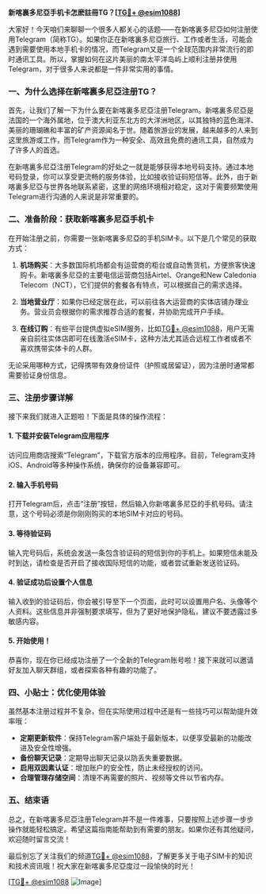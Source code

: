 **新喀裏多尼亞手机卡怎麽註冊TG？[[TG💪+ @esim1088](https://t.me/s/esim1088)]**

大家好！今天咱们来聊聊一个很多人都关心的话题——在新喀裏多尼亞如何注册使用Telegram（简称TG）。如果你正在新喀裏多尼亞旅行、工作或者生活，可能会遇到需要使用本地手机卡的情况，而Telegram又是一个全球范围内非常流行的即时通讯工具。所以，掌握如何在这片美丽的南太平洋岛屿上顺利注册并使用Telegram，对于很多人来说都是一件非常实用的事情。

### 一、为什么选择在新喀裏多尼亞注册TG？

首先，让我们了解一下为什么要在新喀裏多尼亞注册Telegram。新喀裏多尼亞是法国的一个海外属地，位于澳大利亚东北方的大洋洲地区，以其独特的蓝色海洋、美丽的珊瑚礁和丰富的矿产资源闻名于世。随着旅游业的发展，越来越多的人来到这里旅游或工作，而Telegram作为一种安全、高效且免费的通讯工具，自然成为了许多人的首选。

在新喀裏多尼亞注册Telegram的好处之一就是能够获得本地号码支持。通过本地号码登录，你可以享受更流畅的服务体验，比如接收验证码短信等。此外，由于新喀裏多尼亞与世界各地联系紧密，这里的网络环境相对稳定，这对于需要频繁使用Telegram进行沟通的人来说是非常重要的。

### 二、准备阶段：获取新喀裏多尼亞手机卡

在开始注册之前，你需要一张新喀裏多尼亞的手机SIM卡。以下是几个常见的获取方式：

1. **机场购买**：大多数国际机场都会有运营商的柜台或自动售货机，方便旅客快速购卡。新喀裏多尼亞的主要电信运营商包括Airtel、Orange和New Caledonia Telecom（NCT），它们提供的套餐各有特点，可以根据自己的需求选择。

2. **当地营业厅**：如果你已经定居在此，可以前往各大运营商的实体店铺办理业务。营业员会根据你的需求推荐合适的套餐，并协助完成开户手续。

3. **在线订购**：有些平台提供虚拟eSIM服务，比如[TG💪+ @esim1088](https://t.me/s/esim1088)，用户无需亲自前往实体店即可在线激活eSIM卡，这种方法尤其适合远程工作者或者不喜欢携带实体卡的人群。

无论采用哪种方式，记得携带有效身份证件（护照或居留证），因为注册时通常都需要验证身份信息。

### 三、注册步骤详解

接下来我们就进入正题啦！下面是具体的操作流程：

#### 1. 下载并安装Telegram应用程序

访问应用商店搜索“Telegram”，下载官方版本的应用程序。目前，Telegram支持iOS、Android等多种操作系统，确保你的设备兼容即可。

#### 2. 输入手机号码

打开Telegram后，点击“注册”按钮，然后输入你新喀裏多尼亞的手机号码。请注意，这个号码必须是你刚刚购买的本地SIM卡对应的号码。

#### 3. 等待验证码

输入完号码后，系统会发送一条包含验证码的短信到你的手机上。如果短信未能及时到达，请检查是否开启了接收国际短信的功能，或者尝试重新发送验证码。

#### 4. 验证成功后设置个人信息

输入收到的验证码后，你会被引导至下一个页面，此时可以设置用户名、头像等个人资料。这些信息并非强制要求填写，但为了更好地保护隐私，建议不要透露过多敏感内容。

#### 5. 开始使用！

恭喜你，现在你已经成功注册了一个全新的Telegram账号啦！接下来就可以邀请好友加入聊天群组，或者探索各种有趣的功能了。

### 四、小贴士：优化使用体验

虽然基本注册过程并不复杂，但在实际使用过程中还是有一些技巧可以帮助提升效率哦：

- **定期更新软件**：保持Telegram客户端处于最新版本，以便享受最新的功能改进及安全性增强。
- **备份聊天记录**：定期导出聊天记录以防丢失重要数据。
- **启用双因素认证**：增加账户的安全性，防止未经授权的访问。
- **合理管理存储空间**：清理不再需要的照片、视频等文件以节省内存。

### 五、结束语

总之，在新喀裏多尼亞注册Telegram并不是一件难事，只要按照上述步骤一步步操作就能轻松搞定。希望这篇指南能帮助到有需要的朋友。如果你还有其他疑问，欢迎随时留言交流！

最后别忘了关注我们的频道[TG💪+ @esim1088](https://t.me/s/esim1088)，了解更多关于电子SIM卡的知识和技术资讯哦！祝大家在新喀裏多尼亞度过一段愉快的时光！

[[TG💪+ @esim1088](https://t.me/s/esim1088) ![Image](https://i.postimg.cc/4NQfJmqS/Snipaste-2025-05-13-00-14-12.png)]